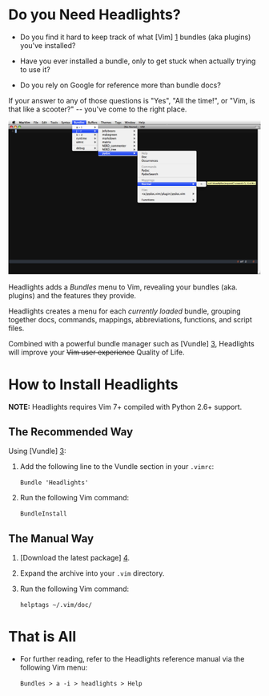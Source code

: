 Do you Need Headlights?
=======================

- Do you find it hard to keep track of what [Vim] [1] bundles (aka plugins)
  you've installed?

- Have you ever installed a bundle, only to get stuck when actually trying to
  use it?

- Do you rely on Google for reference more than bundle docs?

If your answer to any of those questions is "Yes", "All the time!", or "Vim,
is that like a scooter?" -- you've come to the right place.

![Headlights in Action][2]

Headlights adds a _Bundles_ menu to Vim, revealing your bundles (aka. plugins)
and the features they provide.

Headlights creates a menu for each _currently loaded_ bundle, grouping
together docs, commands, mappings, abbreviations, functions, and script files.

Combined with a powerful bundle manager such as [Vundle] [3], Headlights will
improve your ~~Vim user experience~~ Quality of Life.

How to Install Headlights
=========================

**NOTE:** Headlights requires Vim 7+ compiled with Python 2.6+ support.

The Recommended Way
-------------------

Using [Vundle] [3]:

1. Add the following line to the Vundle section in your `.vimrc`:

    `Bundle 'Headlights'`

2. Run the following Vim command:

    `BundleInstall`

The Manual Way
--------------

1. [Download the latest package] [4].

2. Expand the archive into your `.vim` directory.

3. Run the following Vim command:

    `helptags ~/.vim/doc/`

That is All
===========

- For further reading, refer to the Headlights reference manual via the
  following Vim menu:

    `Bundles > a -i > headlights > Help`

[1]: http://www.vim.org/

[2]: https://github.com/mbadran/headlights/raw/master/headlights_ss.png

[3]: https://github.com/gmarik/vundle

[4]: https://github.com/mbadran/headlights/archives/master

